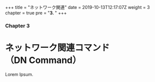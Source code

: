 +++
title = "ネットワーク関連"
date = 2019-10-13T12:17:07Z
weight = 3
chapter = true
pre = "<b>3. </b>"
+++

### Chapter 3

# ネットワーク関連コマンド<br>（DN Command）

Lorem Ipsum.
